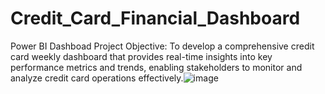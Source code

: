 # Credit_Card_Financial_Dashboard
Power BI Dashboad
Project Objective: To develop a comprehensive credit card weekly dashboard that provides real-time insights into key performance metrics and trends, enabling stakeholders to monitor and analyze credit card operations effectively.![image](https://github.com/user-attachments/assets/ed6a8f26-a996-4641-9e5a-a3eb88a4cad7)
